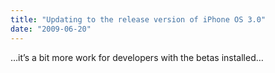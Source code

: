 ```yaml
---
title: "Updating to the release version of iPhone OS 3.0"
date: "2009-06-20"
---
```


<div class="content">
<p>…it’s a bit more work for developers with the betas installed…</p>
</div>
